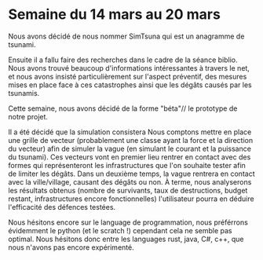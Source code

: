 # Semaine du 14 mars au 20 mars

Nous avons décidé de nous nommer SimTsuna qui est un anagramme de tsunami.

Ensuite il a fallu faire des recherches dans le cadre de la séance biblio.
Nous avons trouvé beaucoup d'informations intéressantes à travers le net, et nous avons insisté particulièrement sur l'aspect préventif, des mesures mises en place face à ces catastrophes ainsi que les dégâts causés par les tsunamis.


Cette semaine, nous avons décidé de la forme "béta"// le prototype de notre projet.

Il a été décidé que la simulation consistera 
Nous comptons mettre en place une grille de vecteur (probablement une classe ayant la force et la direction du vecteur) afin de simuler la vague (en simulant le courant et la puissance du tsunami). Ces vecteurs vont en premier lieu rentrer en contact avec des formes qui représenteront les infrastructures que l'on souhaite tester afin de limiter les dégâts. Dans un deuxième temps, la vague rentrera en contact avec la ville/village, causant des dégâts ou non. À terme, nous analyserons les résultats obtenus (nombre de survivants, taux de destructions, budget restant, infrastructures encore fonctionnelles) l'utilisateur pourra en déduire l'efficacité des défences testées. 



Nous hésitons encore sur le language de programmation, nous préférrons évidemment le python (et le scratch !) cependant cela ne semble pas optimal. Nous hésitons donc entre les languages rust, java, C#, c++, que nous n'avons pas encore expérimenté.
















